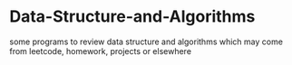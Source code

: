 # Data-Structure-and-Algorithms
some programs to review data structure and algorithms which may come from leetcode, homework, projects or elsewhere
